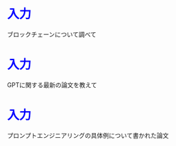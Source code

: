 # <span style="color:blue">入力</span>
ブロックチェーンについて調べて


# <span style="color:blue">入力</span>
GPTに関する最新の論文を教えて


# <span style="color:blue">入力</span>
プロンプトエンジニアリングの具体例について書かれた論文